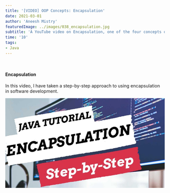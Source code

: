 ```yaml
---
title: '[VIDEO] OOP Concepts: Encapsulation'
date: 2021-03-01
author: 'Aneesh Mistry'
featuredImage: ../images/038_encapsulation.jpg
subtitle: 'A YouTube video on Encapsulation, one of the four concepts of object-orientated programming.'
time: '10'
tags:
- Java
---
```


<br>
<h4>Encapsulation</h4>
<p>
In this video, I have taken a step-by-step approach to using encapsulation in software development.


[![YouTube video link](../images/038_encapsulation.jpg)](https://www.youtube.com/watch?v=9y5N95VqygM&feature=youtu.be)

</p>
